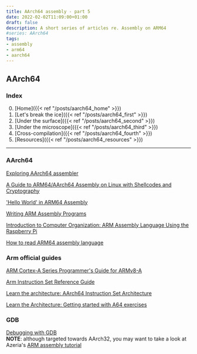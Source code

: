 ```yaml
---
title: AArch64 assembly - part 5
date: 2022-02-02T11:09:00+01:00
draft: false
description: A short series of articles re. Assembly on ARM64
#series: AArch64
tags:
- assembly
- arm64
- aarch64
---
```


## AArch64

### Index
0. [Home]({{< ref "/posts/aarch64_home" >}})</br>
1. [Let's break the ice]({{< ref "/posts/aarch64_first" >}})</br>
2. [Under the surface]({{< ref "/posts/aarch64_second" >}})</br>
3. [Under the microscope]({{< ref "/posts/aarch64_third" >}})</br>
4. [Cross-compilation]({{< ref "/posts/aarch64_fourth" >}})</br>
5. [Resources]({{< ref "/posts/aarch64_resources" >}})</br>

----

### AArch64
[Exploring AArch64 assembler](https://thinkingeek.com/categories/aarch64/)

[A Guide to ARM64/AArch64 Assembly on Linux with Shellcodes and Cryptography](https://modexp.wordpress.com/2018/10/30/arm64-assembly/)

['Hello World' in ARM64 Assembly](https://peterdn.com/post/2020/08/22/hello-world-in-arm64-assembly/)

[Writing ARM Assembly Programs](https://www.linuxbnb.net/home/writing-arm-assembly-programs/)

[Introduction to Computer Organization: ARM Assembly Language Using the Raspberry Pi](http://bob.cs.sonoma.edu/IntroCompOrg-RPi/intro-co-rpi.html)

[How to read ARM64 assembly language](https://wolchok.org/posts/how-to-read-arm64-assembly-language/)

### Arm official guides
[ARM Cortex-A Series Programmer's Guide for ARMv8-A](https://developer.arm.com/documentation/den0024/latest/)

[Arm Instruction Set Reference Guide](https://developer.arm.com/documentation/100076/0100/)

[Learn the architecture: AArch64 Instruction Set Architecture](https://developer.arm.com/documentation/102374/latest/)

[Learn the Architecture: Getting started with A64 exercises](https://developer.arm.com/documentation/102422/0100/)

### GDB
[Debugging with GDB](https://azeria-labs.com/debugging-with-gdb-introduction/)</br>
**NOTE**: although targeted towards AArch32, you may want to take a look at Azeria's [ARM assembly tutorial](https://azeria-labs.com/writing-arm-assembly-part-1/)

